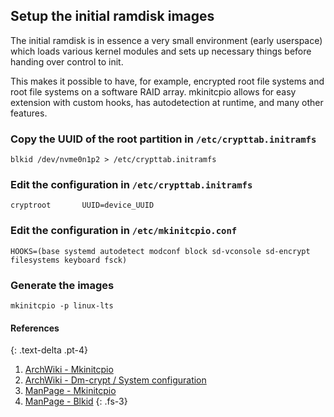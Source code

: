 ## Setup the initial ramdisk images

The initial ramdisk is in essence a very small environment (early userspace) which loads various kernel modules and sets up necessary things before handing over control to init.

This makes it possible to have, for example, encrypted root file systems and root file systems on a software RAID array. mkinitcpio allows for easy extension with custom hooks, has autodetection at runtime, and many other features.

### Copy the UUID of the root partition in `/etc/crypttab.initramfs`
```
blkid /dev/nvme0n1p2 > /etc/crypttab.initramfs
```

### Edit the configuration in `/etc/crypttab.initramfs`
```
cryptroot       UUID=device_UUID
```

### Edit the configuration in `/etc/mkinitcpio.conf`
```
HOOKS=(base systemd autodetect modconf block sd-vconsole sd-encrypt filesystems keyboard fsck)
```

### Generate the images
```
mkinitcpio -p linux-lts
```

#### References
{: .text-delta .pt-4}

1. [ArchWiki - Mkinitcpio](https://wiki.archlinux.org/index.php/Mkinitcpio)
1. [ArchWiki - Dm-crypt / System configuration](https://wiki.archlinux.org/index.php/Dm-crypt/System_configuration#Using_sd-encrypt_hook)
1. [ManPage - Mkinitcpio](https://jlk.fjfi.cvut.cz/arch/manpages/man/core/mkinitcpio/mkinitcpio.8.en)
1. [ManPage - Blkid](https://jlk.fjfi.cvut.cz/arch/manpages/man/core/util-linux/blkid.8.en)
{: .fs-3}
